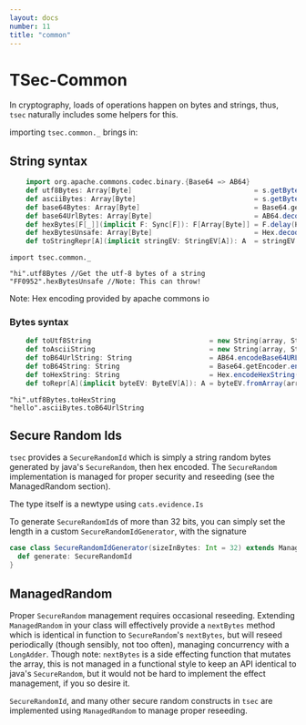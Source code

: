 ```yaml
---
layout: docs
number: 11
title: "common"
---
```


# TSec-Common

In cryptography, loads of operations happen on bytes and strings, thus, `tsec` naturally includes some helpers
for this.

importing `tsec.common._` brings in:

## String syntax
```scala
    import org.apache.commons.codec.binary.{Base64 => AB64}
    def utf8Bytes: Array[Byte]                              = s.getBytes(StandardCharsets.UTF_8)
    def asciiBytes: Array[Byte]                             = s.getBytes(StandardCharsets.US_ASCII)
    def base64Bytes: Array[Byte]                            = Base64.getDecoder.decode(s)
    def base64UrlBytes: Array[Byte]                         = AB64.decodeBase64(s)
    def hexBytes[F[_]](implicit F: Sync[F]): F[Array[Byte]] = F.delay(Hex.decodeHex(s))
    def hexBytesUnsafe: Array[Byte]                         = Hex.decodeHex(s)
    def toStringRepr[A](implicit stringEV: StringEV[A]): A  = stringEV.fromString(s)
```

```tut
import tsec.common._

"hi".utf8Bytes //Get the utf-8 bytes of a string
"FF0952".hexBytesUnsafe //Note: This can throw!

```

Note: Hex encoding provided by apache commons io

### Bytes syntax

```scala
    def toUtf8String                             = new String(array, StandardCharsets.UTF_8)
    def toAsciiString                            = new String(array, StandardCharsets.US_ASCII)
    def toB64UrlString: String                   = AB64.encodeBase64URLSafeString(array)
    def toB64String: String                      = Base64.getEncoder.encodeToString(array)
    def toHexString: String                      = Hex.encodeHexString(array)
    def toRepr[A](implicit byteEV: ByteEV[A]): A = byteEV.fromArray(array)
```

```tut
"hi".utf8Bytes.toHexString
"hello".asciiBytes.toB64UrlString
```

## Secure Random Ids

`tsec` provides a `SecureRandomId` which is simply a string random bytes generated by java's `SecureRandom`, then hex encoded. The 
`SecureRandom` implementation is managed for proper security and reseeding (see the ManagedRandom section).

The type itself is a newtype using `cats.evidence.Is`

To generate `SecureRandomId`s of more than 32 bits, you can simply set the length in a custom `SecureRandomIdGenerator`,
with the signature

```scala
case class SecureRandomIdGenerator(sizeInBytes: Int = 32) extends ManagedRandom {
  def generate: SecureRandomId
}
```

## ManagedRandom

Proper `SecureRandom` management requires occasional reseeding. Extending `ManagedRandom` in your class will
effectively provide a `nextBytes` method which is identical in function to `SecureRandom`'s `nextBytes`, but
 will reseed periodically (though sensibly, not too often), managing
concurrency with a `LongAdder`. Though note: `nextBytes` is a side effecting function that mutates the array,
this is not managed in a functional style to keep an API identical to java's `SecureRandom`, but it would not be 
hard to implement the effect management, if you so desire it.

`SecureRandomId`, and many other secure random constructs in `tsec` are implemented using `ManagedRandom` to 
manage proper reseeding.